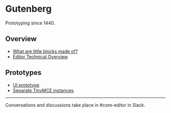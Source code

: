 # Gutenberg

Prototyping since 1440.

## Overview

- <a href="https://make.wordpress.org/design/2017/01/25/what-are-little-blocks-made-of">What are little blocks made of?</a>
- <a href="https://make.wordpress.org/core/2017/01/17/editor-technical-overview/">Editor Technical Overview</a>

## Prototypes

- <a href="https://automattic.github.io/gutenberg/">UI prototype</a>.
- <a href="https://calypso.live/blocks?branch=try/block-parsing-extension">Separate TinyMCE instances</a>.

----

Conversations and discussions take place in #core-editor in Slack.
